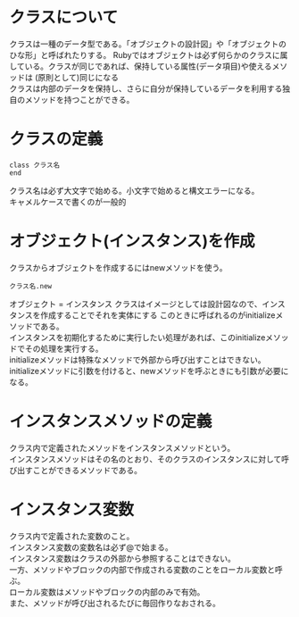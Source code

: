 # クラスについて
クラスは一種のデータ型である。「オブジェクトの設計図」や「オブジェクトのひな形」と呼ばれたりする。
Rubyではオブジェクトは必ず何らかのクラスに属している。クラスが同じであれば、保持している属性(データ項目)や使えるメソッドは
(原則として)同じになる<br>
クラスは内部のデータを保持し、さらに自分が保持しているデータを利用する独自のメソッドを持つことができる。<br>

# クラスの定義
```
class クラス名
end
```
クラス名は必ず大文字で始める。小文字で始めると構文エラーになる。<br>
キャメルケースで書くのが一般的

# オブジェクト(インスタンス)を作成
クラスからオブジェクトを作成するにはnewメソッドを使う。
```
クラス名.new
```
オブジェクト = インスタンス
クラスはイメージとしては設計図なので、インスタンスを作成することでそれを実体にする
このときに呼ばれるのがinitializeメソッドである。<br>
インスタンスを初期化するために実行したい処理があれば、このinitializeメソッドでその処理を実行する。<br>
initializeメソッドは特殊なメソッドで外部から呼び出すことはできない。<br>
initializeメソッドに引数を付けると、newメソッドを呼ぶときにも引数が必要になる。

# インスタンスメソッドの定義
クラス内で定義されたメソッドをインスタンスメソッドという。<br>
インスタンスメソッドはその名のとおり、そのクラスのインスタンスに対して呼び出すことができるメソッドである。

# インスタンス変数
クラス内で定義された変数のこと。<br>
インスタンス変数の変数名は必ず@で始まる。<br>
インスタンス変数はクラスの外部から参照することはできない。<br>
一方、メソッドやブロックの内部で作成される変数のことをローカル変数と呼ぶ。<br>
ローカル変数はメソッドやブロックの内部のみで有効。<br>
また、メソッドが呼び出されるたびに毎回作りなおされる。
